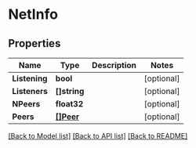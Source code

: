 # NetInfo

## Properties

Name | Type | Description | Notes
------------ | ------------- | ------------- | -------------
**Listening** | **bool** |  | [optional] 
**Listeners** | **[]string** |  | [optional] 
**NPeers** | **float32** |  | [optional] 
**Peers** | [**[]Peer**](Peer.md) |  | [optional] 

[[Back to Model list]](../README.md#documentation-for-models) [[Back to API list]](../README.md#documentation-for-api-endpoints) [[Back to README]](../README.md)


